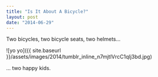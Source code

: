 ```yaml
---
title: "Is It About A Bicycle?"
layout: post
date: "2014-06-29"
---
```


Two bicycles, two bicycle seats, two helmets… 

![yo yo]({{ site.baseurl }}/assets/images/2014/tumblr_inline_n7mjtlVrcC1qlj3bd.jpg)

… two happy kids.
